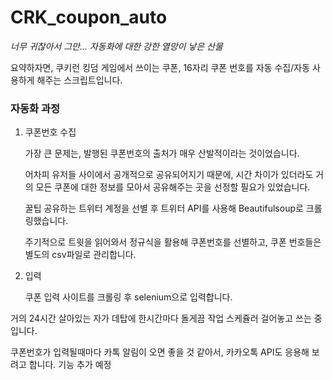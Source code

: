 # CRK_coupon_auto
*너무 귀찮아서 그만... 자동화에 대한 강한 열망이 낳은 산물*

요약하자면, 쿠키런 킹덤 게임에서 쓰이는 쿠폰, 16자리 쿠폰 번호를 자동 수집/자동 사용하게 해주는 스크립트입니다.

### 자동화 과정

1. 쿠폰번호 수집

   가장 큰 문제는, 발행된 쿠폰번호의 출처가 매우 산발적이라는 것이었습니다.

   어차피 유저들 사이에서 공개적으로 공유되어지기 때문에, 시간 차이가 있더라도 거의 모든 쿠폰에 대한 정보를 모아서 공유해주는 곳을 선정할 필요가 있었습니다.

   꿀팁 공유하는 트위터 계정을 선별 후 트위터 API를 사용해 Beautifulsoup로 크롤링했습니다.

   주기적으로 트윗을 읽어와서 정규식을 활용해 쿠폰번호를 선별하고, 쿠폰 번호들은 별도의 csv파일로 관리합니다.

2. 입력

   쿠폰 입력 사이트를 크롤링 후 selenium으로 입력합니다.

거의 24시간 살아있는 자가 데탑에 한시간마다 돌게끔 작업 스케쥴러 걸어놓고 쓰는 중입니다.

쿠폰번호가 입력될때마다 카톡 알림이 오면 좋을 것 같아서, 카카오톡 API도 응용해 보려고 합니다. 기능 추가 예정

